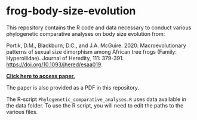 # frog-body-size-evolution
 
This repository contains the R code and data necessary to conduct various phylogenetic comparative analyses on body size evolution from:

Portik, D.M., Blackburn, D.C., and J.A. McGuire. 2020. Macroevolutionary patterns of sexual size dimorphism among African tree frogs (Family: Hyperoliidae). Journal of Heredity, 111: 379-391. https://doi.org/10.1093/jhered/esaa019. 

[**Click here to access paper.**](https://academic.oup.com/jhered/advance-article/doi/10.1093/jhered/esaa019/5864412?guestAccessKey=25c9888e-e22c-4245-b78f-1722a37bcbbc)

The paper is also provided as a PDF in this repository.

The R-script `Phylogenetic_comparative_analyses.R` uses data available in the data folder. To use the R script, you will need to edit the paths to the various files.

